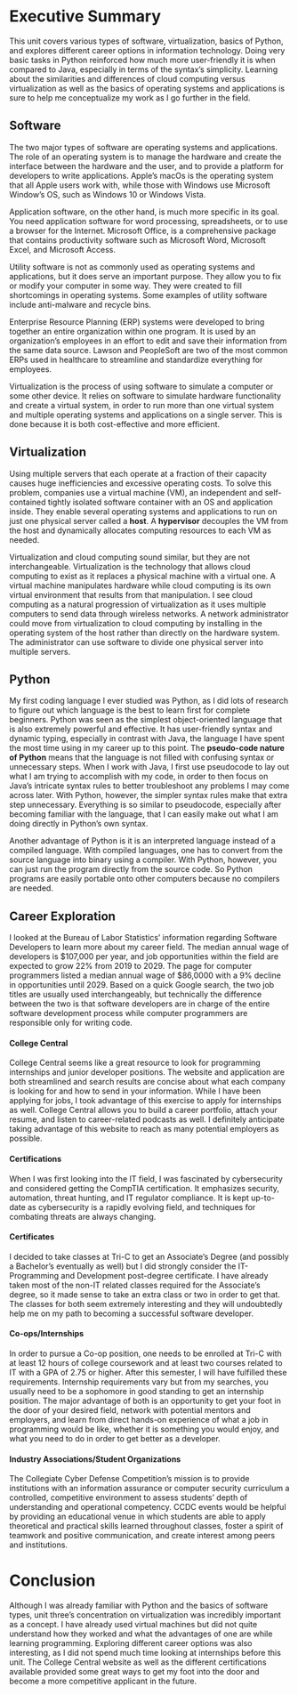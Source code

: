 # Executive Summary

This unit covers various types of software, virtualization, basics of Python, and explores different career options in information technology. Doing very basic tasks in Python reinforced how much more user-friendly it is when compared to Java, especially in terms of the syntax’s simplicity. Learning about the similarities and differences of cloud computing versus virtualization as well as the basics of operating systems and applications is sure to help me conceptualize my work as I go further in the field.

## Software

The two major types of software are operating systems and applications. The role of an operating system is to manage the hardware and create the interface between the hardware and the user, and to provide a platform for developers to write applications. Apple’s macOs is the operating system that all Apple users work with, while those with Windows use Microsoft Window’s OS, such as Windows 10 or Windows Vista.

Application software, on the other hand, is much more specific in its goal. You need application software for word processing, spreadsheets, or to use a browser for the Internet. Microsoft Office, is a comprehensive package that contains productivity software such as Microsoft Word, Microsoft Excel, and Microsoft Access.

Utility software is not as commonly used as operating systems and applications, but it does serve an important purpose. They allow you to fix or modify your computer in some way. They were created to fill shortcomings in operating systems. Some examples of utility software include anti-malware and recycle bins.

Enterprise Resource Planning (ERP) systems were developed to bring together an entire organization within one program. It is used by an organization’s employees in an effort to edit and save their information from the same data source. Lawson and PeopleSoft are two of the most common ERPs used in healthcare to streamline and standardize everything for employees.

Virtualization is the process of using software to simulate a computer or some other device. It relies on software to simulate hardware functionality and create a virtual system, in order to run more than one virtual system and multiple operating systems and applications on a single server. This is done because it is both cost-effective and more efficient.

## Virtualization

Using multiple servers that each operate at a fraction of their capacity causes huge inefficiencies and excessive operating costs. To solve this problem, companies use a virtual machine (VM), an independent and self-contained tightly isolated software container with an OS and application inside. They enable several operating systems and applications to run on just one physical server called a **host**. A **hypervisor** decouples the VM from the host and dynamically allocates computing resources to each VM as needed.

Virtualization and cloud computing sound similar, but they are not interchangeable. Virtualization is the technology that allows cloud computing to exist as it replaces a physical machine with a virtual one. A virtual machine manipulates hardware while cloud computing is its own virtual environment that results from that manipulation. I see cloud computing as a natural progression of virtualization as it uses multiple computers to send data through wireless networks. A network administrator could move from virtualization to cloud computing by installing in the operating system of the host rather than directly on the hardware system. The administrator can use software to divide one physical server into multiple servers.

## Python

My first coding language I ever studied was Python, as I did lots of research to figure out which language is the best to learn first for complete beginners. Python was seen as the simplest object-oriented language that is also extremely powerful and effective. It has user-friendly syntax and dynamic typing, especially in contrast with Java, the language I have spent the most time using in my career up to this point. The **pseudo-code nature of Python** means that the language is not filled with confusing syntax or unnecessary steps. When I work with Java, I first use pseudocode to lay out what I am trying to accomplish with my code, in order to then focus on Java’s intricate syntax rules  to better troubleshoot any problems I may come across later. With Python, however, the simpler syntax rules make that extra step unnecessary. Everything is so similar to pseudocode, especially after becoming familiar with the language, that I can easily make out what I am doing directly in Python’s own syntax.

Another advantage of Python is it is an interpreted language instead of a compiled language. With compiled languages, one has to convert from the source language into binary using a compiler. With Python, however, you can just run the program directly from the source code. So Python programs are easily portable onto other computers because no compilers are needed.

## Career Exploration

I looked at the Bureau of Labor Statistics’ information regarding Software Developers to learn more about my career field. The median annual wage of developers is $107,000 per year, and job opportunities within the field are expected to grow 22% from 2019 to 2029. The page for computer programmers listed a median annual wage of $86,0000 with a 9% decline in opportunities until 2029. Based on a quick Google search, the two job titles are usually used interchangeably, but technically the difference between the two is that software developers are in charge of the entire software development process while computer programmers are responsible only for writing code.

#### College Central

College Central seems like a great resource to look for programming internships and junior developer positions. The website and application are both streamlined and search results are concise about what each company is looking for and how to send in your information. While I have been applying for jobs, I took advantage of this exercise to apply for internships as well. College Central allows you to build a career portfolio, attach your resume, and listen to career-related podcasts as well. I definitely anticipate taking advantage of this website to reach as many potential employers as possible.

#### Certifications

When I was first looking into the IT field, I was fascinated by cybersecurity and considered getting the CompTIA certification. It emphasizes security, automation, threat hunting, and IT regulator compliance. It is kept up-to-date as cybersecurity is a rapidly evolving field, and techniques for combating threats are always changing.

#### Certificates

I decided to take classes at Tri-C to get an Associate’s Degree (and possibly a Bachelor’s eventually as well) but I did strongly consider the IT-Programming and Development post-degree certificate. I have already taken most of the non-IT related classes required for the Associate’s degree, so it made sense to take an extra class or two in order to get that. The classes for both seem extremely interesting and they will undoubtedly help me on my path to becoming a successful software developer.

#### Co-ops/Internships

In order to pursue a Co-op position, one needs to be enrolled at Tri-C with at least 12 hours of college coursework and at least two courses related to IT with a GPA of 2.75 or higher. After this semester, I will have fulfilled these requirements. Internship requirements vary but from my searches, you usually need to be a sophomore in good standing to get an internship position. The major advantage of both is an opportunity to get your foot in the door of your desired field, network with potential mentors and employers, and learn from direct hands-on experience of what a job in programming would be like, whether it is something you would enjoy, and what you need to do in order to get better as a developer.

#### Industry Associations/Student Organizations

The Collegiate Cyber Defense Competition’s mission is to provide institutions with an information assurance or computer security curriculum a controlled, competitive environment to assess students’ depth of understanding and operational competency. CCDC events would be helpful by providing an educational venue in which students are able to apply theoretical and practical skills learned throughout classes, foster a spirit of teamwork and positive communication, and create interest among peers and institutions.


# Conclusion

Although I was already familiar with Python and the basics of software types, unit three’s concentration on virtualization was incredibly important as a concept. I have already used virtual machines but did not quite understand how they worked and what the advantages of one are while learning programming. Exploring different career options was also interesting, as I did not spend much time looking at internships before this unit. The College Central website as well as the different certifications available provided some great ways to get my foot into the door and become a more competitive applicant in the future. 
